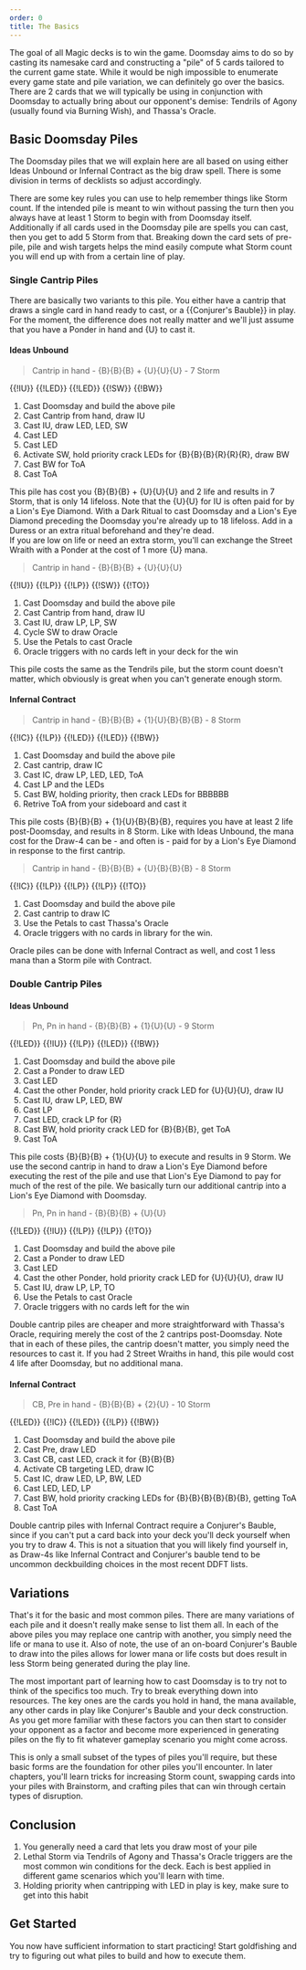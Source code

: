 ```yaml
---
order: 0
title: The Basics
---
```


The goal of all Magic decks is to win the game. Doomsday aims to do so by
casting its namesake card and constructing a "pile" of 5 cards tailored to the
current game state. While it would be nigh impossible to enumerate every game
state and pile variation, we can definitely go over the basics. There are 2
cards that we will typically be using in conjunction with Doomsday to actually
bring about our opponent's demise: Tendrils of Agony (usually found via Burning
Wish), and Thassa's Oracle.


## Basic Doomsday Piles

The Doomsday piles that we will explain here are all based on using either Ideas
Unbound or Infernal Contract as the big draw spell. There is some division in
terms of decklists so adjust accordingly.

There are some key rules you can use to help remember things like Storm count.
If the intended pile is meant to win without passing the turn then you always
have at least 1 Storm to begin with from Doomsday itself. Additionally if all
cards used in the Doomsday pile are spells you can cast, then you get to add 5
Storm from that. Breaking down the card sets of pre-pile, pile and wish targets
helps the mind easily compute what Storm count you will end up with from a
certain line of play.

### Single Cantrip Piles

There are basically two variants to this pile. You either have a cantrip that
draws a single card in hand ready to cast, or a {{Conjurer's Bauble}} in play.
For the moment, the difference does not really matter and we'll just assume that
you have a Ponder in hand and {U} to cast it.

#### Ideas Unbound

> Cantrip in hand - {B}{B}{B} + {U}{U}{U} - 7 Storm

<row variant="pile">{{!IU}} {{!LED}} {{!LED}} {{!SW}} {{!BW}}</row>

1. Cast Doomsday and build the above pile
2. Cast Cantrip from hand, draw IU
3. Cast IU, draw LED, LED, SW
4. Cast LED
5. Cast LED
6. Activate SW, hold priority crack LEDs for {B}{B}{B}{R}{R}{R}, draw BW
7. Cast BW for ToA
8. Cast ToA

This pile has cost you {B}{B}{B} + {U}{U}{U} and 2 life and results in 7 Storm,
that is only 14 lifeloss. Note that the {U}{U} for IU is often paid for by a
Lion's Eye Diamond. With a Dark Ritual to cast Doomsday and a Lion's Eye Diamond
preceding the Doomsday you're already up to 18 lifeloss. Add in a Duress or an
extra ritual beforehand and they're dead.  
If you are low on life or need an extra storm, you'll can exchange the Street
Wraith with a Ponder at the cost of 1 more {U} mana.

> Cantrip in hand - {B}{B}{B} + {U}{U}{U}

<row variant="pile">{{!IU}} {{!LP}} {{!LP}} {{!SW}} {{!TO}}</row>

1. Cast Doomsday and build the above pile
2. Cast Cantrip from hand, draw IU
3. Cast IU, draw LP, LP, SW
4. Cycle SW to draw Oracle
5. Use the Petals to cast Oracle
6. Oracle triggers with no cards left in your deck for the win

This pile costs the same as the Tendrils pile, but the storm count doesn't
matter, which obviously is great when you can't generate enough storm.

#### Infernal Contract

> Cantrip in hand - {B}{B}{B} + {1}{U}{B}{B}{B} - 8 Storm

<row variant="pile">{{!IC}} {{!LP}} {{!LED}} {{!LED}} {{!BW}}</row>

1. Cast Doomsday and build the above pile
2. Cast cantrip, draw IC
3. Cast IC, draw LP, LED, LED, ToA
4. Cast LP and the LEDs
5. Cast BW, holding priority, then crack LEDs for BBBBBB
6. Retrive ToA from your sideboard and cast it

This pile costs {B}{B}{B} + {1}{U}{B}{B}{B}, requires you have at least 2 life
post-Doomsday, and results in 8 Storm. Like with Ideas Unbound, the mana cost
for the Draw-4 can be - and often is - paid for by a Lion's Eye Diamond in
response to the first cantrip.

> Cantrip in hand - {B}{B}{B} + {U}{B}{B}{B} - 8 Storm

<row variant="pile">{{!IC}} {{!LP}} {{!LP}} {{!LP}} {{!TO}}</row>

1. Cast Doomsday and build the above pile
2. Cast cantrip to draw IC
3. Use the Petals to cast Thassa's Oracle
4. Oracle triggers with no cards in library for the win.

Oracle piles can be done with Infernal Contract as well, and cost 1 less mana
than a Storm pile with Contract.

### Double Cantrip Piles

#### Ideas Unbound

> Pn, Pn in hand - {B}{B}{B} + {1}{U}{U} - 9 Storm

<row variant="pile">{{!LED}} {{!IU}} {{!LP}} {{!LED}} {{!BW}}</row>

1. Cast Doomsday and build the above pile
2. Cast a Ponder to draw LED
3. Cast LED
4. Cast the other Ponder, hold priority crack LED for {U}{U}{U}, draw IU
5. Cast IU, draw LP, LED, BW
6. Cast LP
7. Cast LED, crack LP for {R}
8. Cast BW, hold priority crack LED for {B}{B}{B}, get ToA
9. Cast ToA

This pile costs {B}{B}{B} + {1}{U}{U} to execute and results in 9 Storm. We use
the second cantrip in hand to draw a Lion's Eye Diamond before executing the
rest of the pile and use that Lion's Eye Diamond to pay for much of the rest of
the pile. We basically turn our additional cantrip into a Lion's Eye Diamond
with Doomsday.

> Pn, Pn in hand - {B}{B}{B} + {U}{U}

<row variant="pile">{{!LED}} {{!IU}} {{!LP}} {{!LP}} {{!TO}}</row>

1. Cast Doomsday and build the above pile
2. Cast a Ponder to draw LED
3. Cast LED
4. Cast the other Ponder, hold priority crack LED for {U}{U}{U}, draw IU
5. Cast IU, draw LP, LP, TO
6. Use the Petals to cast Oracle
7. Oracle triggers with no cards left for the win

Double cantrip piles are cheaper and more straightforward with Thassa's Oracle,
requiring merely the cost of the 2 cantrips post-Doomsday. Note that in each of
these piles, the cantrip doesn't matter, you simply need the resources to cast
it. If you had 2 Street Wraiths in hand, this pile would cost 4 life after
Doomsday, but no additional mana.

#### Infernal Contract

> CB, Pre in hand - {B}{B}{B} + {2}{U} - 10 Storm

<row variant="pile">{{!LED}} {{!IC}} {{!LED}} {{!LP}} {{!BW}}</row>

1. Cast Doomsday and build the above pile
2. Cast Pre, draw LED
3. Cast CB, cast LED, crack it for {B}{B}{B}
4. Activate CB targeting LED, draw IC
5. Cast IC, draw LED, LP, BW, LED
6. Cast LED, LED, LP
8. Cast BW, hold priority cracking LEDs for {B}{B}{B}{B}{B}{B}, getting ToA
9. Cast ToA

Double cantrip piles with Infernal Contract require a Conjurer's Bauble, since
if you can't put a card back into your deck you'll deck yourself when you try to
draw 4. This is not a situation that you will likely find yourself in, as
Draw-4s like Infernal Contract and Conjurer's bauble tend to be uncommon
deckbuilding choices in the most recent DDFT lists.

## Variations

That's it for the basic and most common piles. There are many variations of each
pile and it doesn't really make sense to list them all. In each of the above
piles you may replace one cantrip with another, you simply need the life or mana
to use it. Also of note, the use of an on-board Conjurer's Bauble to draw into
the piles allows for lower mana or life costs but does result in less Storm
being generated during the play line.

The most important part of learning how to cast Doomsday is to try not to think
of the specifics too much. Try to break everything down into resources. The key
ones are the cards you hold in hand, the mana available, any other cards in play
like Conjurer's Bauble and your deck construction. As you get more familiar with
these factors you can then start to consider your opponent as a factor and
become more experienced in generating piles on the fly to fit whatever gameplay
scenario you might come across.

This is only a small subset of the types of piles you'll require, but these
basic forms are the foundation for other piles you'll encounter. In later
chapters, you'll learn tricks for increasing Storm count, swapping cards into
your piles with Brainstorm, and crafting piles that can win through certain
types of disruption.

## Conclusion

1. You generally need a card that lets you draw most of your pile
2. Lethal Storm via Tendrils of Agony and Thassa's Oracle triggers are the most
   common win conditions for the deck. Each is best applied in different game
   scenarios which you'll learn with time.
3. Holding priority when cantripping with LED in play is key, make sure to get
   into this habit

## Get Started

You now have sufficient information to start practicing! Start goldfishing and
try to figuring out what piles to build and how to execute them.

<deck path="ddft.txt" />
